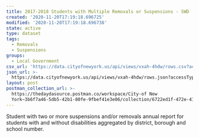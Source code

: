 ```yaml
---
title: 2017-2018 Students with Multiple Removals or Suspensions - SWD
created: '2020-11-20T17:19:18.696725'
modified: '2020-11-20T17:19:18.696738'
state: active
type: dataset
tags:
  - Removals
  - Suspensions
groups:
  - Local Government
csv_url: 'https://data.cityofnewyork.us/api/views/vxah-4hdw/rows.csv?accessType=DOWNLOAD'
json_url: >-
  https://data.cityofnewyork.us/api/views/vxah-4hdw/rows.json?accessType=DOWNLOAD
layout: post
postman_collection_url: >-
  https://thedaydasource.postman.co/workspace/City-of New
  York~3b6f7a46-5db5-42b1-80fe-9fbef41e3e06/collection/6722ed1f-472e-4156-9fa8-ba18a11cf5cd
---
```

Student with two or more suspensions and/or removals annual report for students with and without disabilities aggregated by district, borough and school number.
